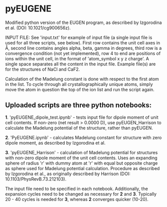 # pyEUGENE
Modified python version of the EUGEN program, as described by Izgorodina et al. (DOI: 10.1021/cg900656z).

INPUT FILE: See 'input.txt' for example of input file (a single input file is used for all three scripts, see below). First row contains the unit cell axes in Å, second line contains angles alpha, beta, gamma in degrees, third row is a convergence condition (not yet implemented), row 4 to end are positions of ions within the unit cell, in the format of 'atom_symbol x y z charge'. A single space separates all the content in the input file. Example file(s) are for the structures of NaCl and CaF2.

Calculation of the Madelung constant is done with respect to the first atom in the list. To cycle through all crystallographically unique atoms, simply move the atom in question the top of the ion list and run the script again.

## Uploaded scripts are three python notebooks:

**1**. 'pyEUGENE_dipole_test.ipynb' - tests input file for dipole moment of unit cell contents. If non-zero (net result > 0.0000 D), use pyEUGEN_Harrison to calculate the Madelung potential of the structure, rather than pyEUGEN.

**2**. 'PyEUGENE.ipynb' - calculates Madelung constant for structure with zero dipole moment, as described by Izgorodina et al.

**3**. 'pyEUGENE_Harrison' - calculation of Madelung potential for structures with non-zero dipole moment of the unit cell contents. Uses an expanding sphere of radius 'r' with dummy atom at 'r' with equal but opposite charge as sphere used for Madelung potential calculation. Procedure as described by Izgorodina et al., as originally described by Harrison (DOI: 10.1103/PhysRevB.73.212103).

The input file need to be specified in each notebook. Additionally, the expansion cycles need to be changed as necessary for **2** and **3**. Typically 20 - 40 cycles is needed for **3**, whereas **2** converges quicker (10-20).
